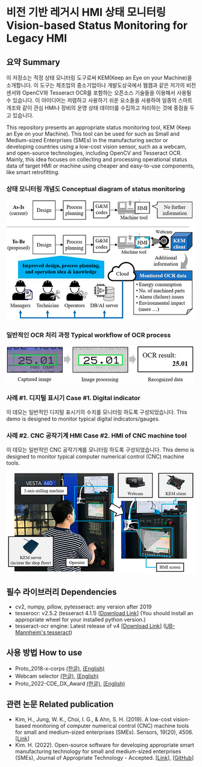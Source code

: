 # 비전 기반 레거시 HMI 상태 모니터링 Vision-based Status Monitoring for Legacy HMI

## 요약 Summary
이 저장소는 적정 상태 모니터링 도구로써 KEM(Keep an Eye on your Machine)을 소개합니다. 이 도구는 제조업의 중소기업이나 개발도상국에서 웹캠과 같은 저가의 비전 센서와 OpenCV와 Tesseract OCR를 포함하는 오픈소스 기술들을 이용해서 사용될 수 있습니다.
이 아이디어는 저렴하고 사용하기 쉬운 요소들을 사용하여 일종의 스마트 개조와 같이 관심 HMI나 장비의 운영 상태 데이터를 수집하고 처리하는 것에 중점을 두고 있습니다.

This repository presents an appropriate status monitoring tool, KEM (Keep an Eye on your Machine). This tool can be used for such as Small and Medium-sized Enterprises (SMEs) in the manufacturing sector or developing countries using a low-cost vision sensor, such as a webcam, and open-source technologies, including OpenCV and Tesseract OCR. Mainly, this idea focuses on collecting and processing operational status data of target HMI or machine using cheaper and easy-to-use components, like smart retrofitting.

### 상태 모니터링 개념도 Conceptual diagram of status monitoring  
![Proposed monitoring idea](figure-3.png 'Proposed monitoring idea')

### 일반적인 OCR 처리 과정 Typical workflow of OCR process  
![Workflow of OCR process](figure-1.png 'Workflow of OCR process')

### 사례 #1. 디지털 표시기 Case #1. Digital indicator
이 데모는 일반적인 디지털 표시기의 수치를 모니터링 하도록 구성되었습니다.
This demo is designed to monitor typical digital indicators/gauges. <br/>


### 사례 #2. CNC 공작기계 HMI Case #2. HMI of CNC machine tool  
이 데모는 일반적인 CNC 공작기계를 모니터링 하도록 구성되었습니다.
This demo is designed to monitor typical computer numerical control (CNC) machine tools.<br/>

![Example configuration of demo](figure-8.png 'Example configuration of demo')

## 필수 라이브러리 Dependencies
- cv2, numpy, pillow, pytesseract: any version after 2019
- tesserocr: v2.5.2 (tesseract 4.1.1) [[Download Link](https://github.com/simonflueckiger/tesserocr-windows_build/releases/tag/tesserocr-v2.5.2-tesseract-4.1.1)] (You should install an appropriate wheel for your installed python version.)
- tesseract-ocr engine: Latest release of v4 [[Download Link](https://digi.bib.uni-mannheim.de/tesseract/tesseract-ocr-w64-setup-v4.1.0.20190314.exe)] ([UB-Mannheim's tesseract](https://github.com/UB-Mannheim/tesseract/wiki))

## 사용 방법 How to use
- Proto_2018-x-corps [(한글)](docs/how_to_use_proto_2018-x-corps_kr.md), [(English)](docs/how_to_use_proto_2018-x-corps_en.md)
- Webcam selector [(한글)](), [(English)]()
- Proto_2022-CDE_DX_Award [(한글)](), [(English)]()

## 관련 논문 Related publication
- Kim, H., Jung, W. K., Choi, I. G., & Ahn, S. H. (2019). A low-cost vision-based monitoring of computer numerical control (CNC) machine tools for small and medium-sized enterprises (SMEs). Sensors, 19(20), 4506. [[Link](https://doi.org/10.3390/s19204506)]
 - Kim. H. (2022). Open-source software for developing appropriate smart manufacturing technology for small and medium-sized enterprises (SMEs), Journal of Appropriate Technology - Accepted. [[Link]()], [[GitHub](https://github.com/hyungjungkim/enabling-oss-for-appropriate-smart-manufacturing-in-smes)]
